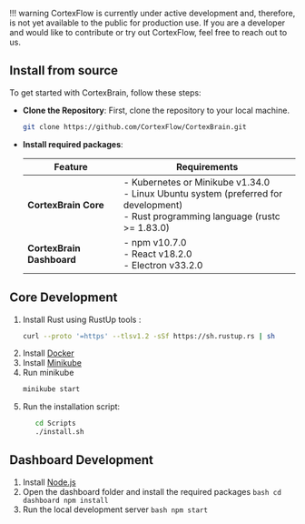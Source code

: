!!! warning
    CortexFlow is currently under active development and, therefore, is not yet available to the public for production use. If you are a developer and would like to contribute or try out CortexFlow, feel free to reach out to us.

## Install from source
To get started with CortexBrain, follow these steps:

- **Clone the Repository**: First, clone the repository to your local machine.

   ```bash
   git clone https://github.com/CortexFlow/CortexBrain.git
   ```
- **Install required packages**:

   | **Feature**              | **Requirements**                                                                 |
   | ------------------------- | -------------------------------------------------------------------------------- |
   | **CortexBrain Core**      | - Kubernetes or Minikube v1.34.0  <br> - Linux Ubuntu system (preferred for development)  <br> - Rust programming language (rustc >= 1.83.0)|
   | **CortexBrain Dashboard** | - npm v10.7.0  <br> - React v18.2.0  <br> - Electron v33.2.0                      |

## **Core Development**  
   1. Install Rust using RustUp tools : 
      ```bash
      curl --proto '=https' --tlsv1.2 -sSf https://sh.rustup.rs | sh
      ```  
   2. Install [Docker](https://www.docker.com/get-started/)
   3. Install [Minikube](https://minikube.sigs.k8s.io/docs/start/?arch=%2Fwindows%2Fx86-64%2Fstable%2F.exe+download)  
   4. Run minikube
      ```bash
      minikube start
      ```
   5. Run the installation script:
      ```bash
         cd Scripts
         ./install.sh
      ```

## **Dashboard Development**  
   1.  Install [Node.js](https://nodejs.org/en/download)
   2.  Open the dashboard folder and install the required packages 
      ```bash
         cd dashboard
         npm install 
      ```  
   3.  Run the local development server
      ```bash
         npm start 
      ```
